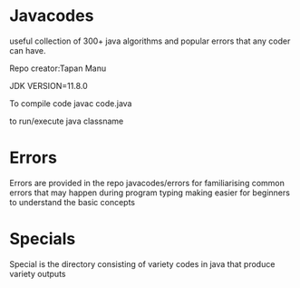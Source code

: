 # Javacodes
useful collection of 300+ java algorithms 
and popular errors that any coder can have.

Repo creator:Tapan Manu

JDK VERSION=11.8.0

To compile code 
javac code.java

to run/execute
java classname

# Errors
Errors are provided in the repo javacodes/errors for familiarising common errors that may happen during program typing
making easier for beginners to understand the basic concepts

# Specials
Special is the directory consisting of variety codes in java that produce variety outputs
